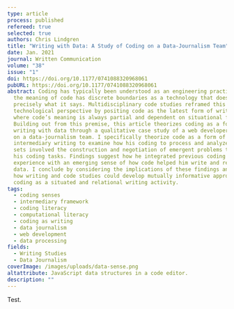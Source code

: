 ```yaml
---
type: article
process: published
refereed: true
selected: true
authors: Chris Lindgren
title: "Writing with Data: A Study of Coding on a Data-Journalism Team"
date: Jan. 2021
journal: Written Communication
volume: "38"
issue: "1"
doi: https://doi.org/10.1177/0741088320968061
pubURL: https://doi.org/10.1177/0741088320968061
abstract: Coding has typically been understood as an engineering practice, where
  the meaning of code has discrete boundaries as a technology that does
  precisely what it says. Multidisciplinary code studies reframed this
  technological perspective by positing code as the latest form of writing,
  where code’s meaning is always partial and dependent on situational factors.
  Building out from this premise, this article theorizes coding as a form of
  writing with data through a qualitative case study of a web developer’s coding
  on a data-journalism team. I specifically theorize code as a form of
  intermediary writing to examine how his coding to process and analyze data
  sets involved the construction and negotiation of emergent problems throughout
  his coding tasks. Findings suggest how he integrated previous coding
  experience with an emerging sense of how code helped him write and revise the
  data. I conclude by considering the implications of these findings and discuss
  how writing and code studies could develop mutually informative approaches to
  coding as a situated and relational writing activity.
tags:
  - coding senses
  - intermediary framework
  - coding literacy
  - computational literacy
  - coding as writing
  - data journalism
  - web development
  - data processing
fields:
  - Writing Studies
  - Data Journalism
coverImage: /images/uploads/data-sense.png
altattribute: JavaScript data structures in a code editor.
description: ""
---
```


Test.
